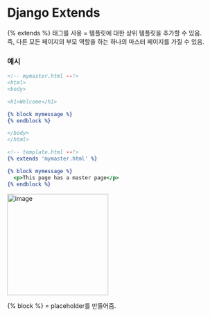 # Django Extends
{% extends %} 태그를 사용 = 템플릿에 대한 상위 템플릿을 추가할 수 있음.<br/>
즉, 다른 모든 페이지의 부모 역할을 하는 하나의 마스터 페이지를 가질 수 있음.

### 예시
```.html
<!-- mymaster.html --!>
<html>
<body>

<h1>Welcome</h1>

{% block mymessage %}
{% endblock %}

</body>
</html> 
```

```.html
<!-- template.html --!>
{% extends 'mymaster.html' %}

{% block mymessage %}
  <p>This page has a master page</p>
{% endblock %} 
```
<img width="233" alt="image" src="https://user-images.githubusercontent.com/82383294/205000495-f1e1bd77-345c-4c6d-af3e-9c2da0d989ad.png">

{% block %} = placeholder를 만들어줌.




